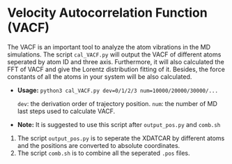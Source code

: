 # Velocity Autocorrelation Function (VACF)
The VACF is an important tool to analyze the atom vibrations in the MD simulations. The script `cal_VACF.py` will output the VACF of different atoms seperated by atom ID and three axis. Furthermore, it will also calculated the FFT of VACF and give the Lorentz distribution fitting of it. Besides, the force constants of all the atoms in your system will be also calculated.

   - **Usage:** `python3 cal_VACF.py dev=0/1/2/3 num=10000/20000/30000/...`

     `dev`: the derivation order of trajectory position.
     `num`: the number of MD last steps used to calculate VACF.

   - **Note:** It is suggested to use this script after `output_pos.py` and `comb.sh`
   
1. The script `output_pos.py` is to seperate the XDATCAR by different atoms and the positions are converted to absolute coordinates.
2. The script `comb.sh` is to combine all the seperated `.pos` files.

